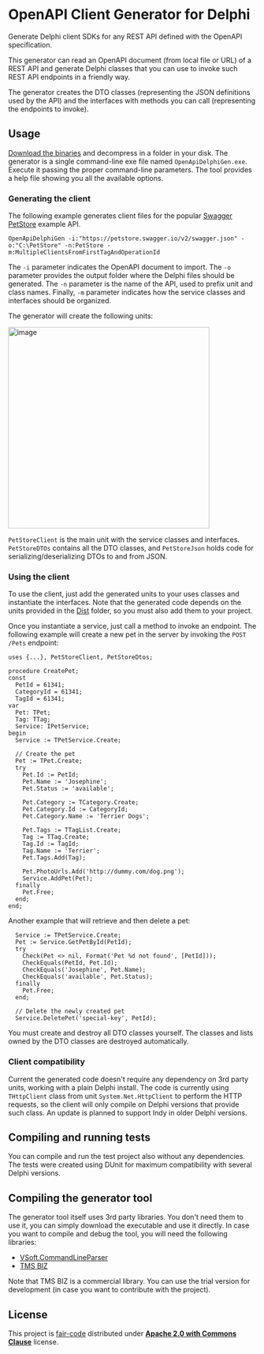 # OpenAPI Client Generator for Delphi

Generate Delphi client SDKs for any REST API defined with the OpenAPI specification. 

This generator can read an OpenAPI document (from local file or URL) of a REST API and generate Delphi classes that you can use to invoke such REST API endpoints in a friendly way.

The generator creates the DTO classes (representing the JSON definitions used by the API) and the interfaces with methods you can call (representing the endpoints to invoke).

## Usage

[Download the binaries](https://github.com/landgraf-dev/openapi-delphi-generator/releases) and decompress in a folder in your disk. The generator is a single command-line exe file named `OpenApiDelphiGen.exe`. Execute it passing the proper command-line parameters. The tool provides a help file showing you all the available options.

### Generating the client

The following example generates client files for the popular [Swagger PetStore](https://petstore.swagger.io) example API.

```shell
OpenApiDelphiGen -i:"https://petstore.swagger.io/v2/swagger.json" -o:"C:\PetStore" -n:PetStore -m:MultipleClientsFromFirstTagAndOperationId
```

The `-i` parameter indicates the OpenAPI document to import. The `-o` parameter provides the output folder where the Delphi files should be generated. The `-n` parameter is the name of the API, used to prefix unit and class names. Finally, `-m` parameter indicates how the service classes and interfaces should be organized.

The generator will create the following units:

<img width="408" alt="image" src="https://user-images.githubusercontent.com/10242580/181278336-6ec72270-ee32-416b-bb69-8e90b88e5b07.png">

`PetStoreClient` is the main unit with the service classes and interfaces. `PetStoreDTOs` contains all the DTO classes, and `PetStoreJson` holds code for serializing/deserializing DTOs to and from JSON.

### Using the client

To use the client, just add the generated units to your uses classes and instantiate the interfaces. Note that the generated code depends on the units provided in the [Dist](Dist) folder, so you must also add them to your project.

Once you instantiate a service, just call a method to invoke an endpoint. The following example will create a new pet in the server by invoking the `POST /Pets`  endpoint:

```delphi
uses {...}, PetStoreClient, PetStoreDtos;

procedure CreatePet;
const
  PetId = 61341;
  CategoryId = 61341;
  TagId = 61341;
var
  Pet: TPet;
  Tag: TTag;
  Service: IPetService;
begin
  Service := TPetService.Create;

  // Create the pet
  Pet := TPet.Create;
  try
    Pet.Id := PetId;
    Pet.Name := 'Josephine';
    Pet.Status := 'available';

    Pet.Category := TCategory.Create;
    Pet.Category.Id := CategoryId;
    Pet.Category.Name := 'Terrier Dogs';

    Pet.Tags := TTagList.Create;
    Tag := TTag.Create;
    Tag.Id := TagId;
    Tag.Name := 'Terrier';
    Pet.Tags.Add(Tag);

    Pet.PhotoUrls.Add('http://dummy.com/dog.png');
    Service.AddPet(Pet);
  finally
    Pet.Free;
  end;
end;
```

Another example that will retrieve and then delete a pet:

```delphi
  Service := TPetService.Create;
  Pet := Service.GetPetById(PetId);
  try
    Check(Pet <> nil, Format('Pet %d not found', [PetId]));
    CheckEquals(PetId, Pet.Id);
    CheckEquals('Josephine', Pet.Name);
    CheckEquals('available', Pet.Status);
  finally
    Pet.Free;
  end;

  // Delete the newly created pet
  Service.DeletePet('special-key', PetId);
```

You must create and destroy all DTO classes yourself. The classes and lists owned by the DTO classes are destroyed automatically.

### Client compatibility

Current the generated code doesn't require any dependency on 3rd party units, working with a plain Delphi install. The code is currently using `THttpClient` class from unit `System.Net.HttpClient` to perform the HTTP requests, so the client will only compile on Delphi versions that provide such class. An update is planned to support Indy in older Delphi versions.

## Compiling and running tests

You can compile and run the test project also without any dependencies. The tests were created using DUnit for maximum compatibility with several Delphi versions. 

## Compiling the generator tool

The generator tool itself uses 3rd party libraries. You don't need them to use it, you can simply download the executable and use it directly. In case you want to compile and debug the tool, you will need the following libraries:

* [VSoft.CommandLineParser](https://github.com/VSoftTechnologies/VSoft.CommandLineParser)
* [TMS BIZ](https://www.tmssoftware.com/site/tmsbizintro.asp)

Note that TMS BIZ is a commercial library. You can use the trial version for development (in case you want to contribute with the project).

## License

This project is [fair-code](http://faircode.io) distributed under [**Apache 2.0 with Commons Clause**](LICENSE) license.
